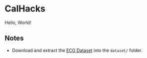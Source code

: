 # CalHacks

Hello, World!

## Notes

- Download and extract the [ECG Dataset](https://www.kaggle.com/datasets/raufmomin/eeg-and-ecg-datasets) into the `dataset/` folder.
